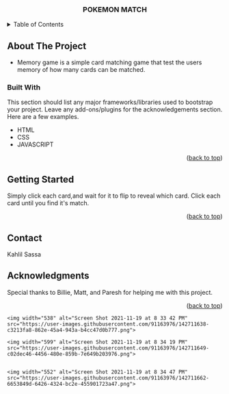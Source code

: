 <div id="top"></div>



<!-- PROJECT SHIELDS -->
<!--
*** I'm using markdown "reference style" links for readability.
*** Reference links are enclosed in brackets [ ] instead of parentheses ( ).
*** See the bottom of this document for the declaration of the reference variables
*** for contributors-url, forks-url, etc. This is an optional, concise syntax you may use.
*** https://www.markdownguide.org/basic-syntax/#reference-style-links
-->



<!-- PROJECT LOGO -->

  </a>

  <h3 align="center">POKEMON MATCH</h3>

<!-- TABLE OF CONTENTS -->
<details>
  <summary>Table of Contents</summary>
  <ol>
    <li>
      <a href="#about-the-project">About The Project</a>
      <ul>
        <li><a href="#built-with">Built With</a></li>
      </ul>
    </li>
    <li>
      <a href="#getting-started">Getting Started</a>
      <ul>
        <li><a href="#prerequisites">Prerequisites</a></li>
        <li><a href="#installation">Installation</a></li>
      </ul>
    </li>
    <li><a href="#contact">Contact</a></li>
    <li><a href="#acknowledgments">Acknowledgments</a></li>
  </ol>
</details>



<!-- ABOUT THE PROJECT -->
## About The Project


* Memory game is a simple card matching game that test the users memory of how many cards can be matched.
  
  
### Built With

This section should list any major frameworks/libraries used to bootstrap your project. Leave any add-ons/plugins for the acknowledgements section. Here are a few examples.

* HTML
* CSS
* JAVASCRIPT


<p align="right">(<a href="#top">back to top</a>)</p>



<!-- GETTING STARTED -->
## Getting Started

Simply click each card,and wait for it to flip to reveal which card. Click each card until you find it's match.
  
  
<p align="right">(<a href="#top">back to top</a>)</p>



<!-- CONTACT -->
## Contact

Kahlil Sassa
 


<!-- ACKNOWLEDGMENTS -->
## Acknowledgments

Special thanks to Billie, Matt, and Paresh for helping me with this project.

<p align="right">(<a href="#top">back to top</a>)</p>



<!-- MARKDOWN LINKS & IMAGES -->
<!-- https://www.markdownguide.org/basic-syntax/#reference-style-links -->
[product-screenshot]: images/screenshot.png
    
    <img width="538" alt="Screen Shot 2021-11-19 at 8 33 42 PM" src="https://user-images.githubusercontent.com/91163976/142711638-c3213fa8-862e-45a4-943a-b4cc47d0b777.png">
    
    <img width="599" alt="Screen Shot 2021-11-19 at 8 34 19 PM" src="https://user-images.githubusercontent.com/91163976/142711649-c02dec46-4456-480e-859b-7e649b203976.png">

    
    <img width="552" alt="Screen Shot 2021-11-19 at 8 34 47 PM" src="https://user-images.githubusercontent.com/91163976/142711662-6653849d-6426-4324-bc2e-455901723a47.png">

